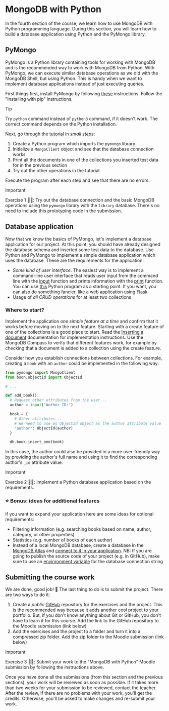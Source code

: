 # MongoDB with Python

In the fourth section of the course, we learn how to use MongoDB with Python programming language. During this section, you will learn how to build a database application using Python and the PyMongo library.

## PyMongo

PyMongo is a Python library containing tools for working with MongoDB and is the recommended way to work with MongoDB from Python. With PyMongo, we can execute similar database operations as we did with the MongoDB Shell, but using Python. This is handy when we want to implement database applications instead of just executing queries.

First things first, install PyMongo by following [these](https://pymongo.readthedocs.io/en/stable/installation.html) instructions. Follow the "Installing with pip" instructions.

> [!TIP]  
> Try `python` command instead of `python3` command, if it doesn't work. The correct command depends on the Python installation.

Next, go through the [tutorial](https://pymongo.readthedocs.io/en/stable/tutorial.html) in _small steps_:

1. Create a Python program which imports the `pymongo` library
2. Initialize a `MongoClient` object and see that the database connection works
3. Print all the documents in one of the collections you inserted test data for in the previous section
4. Try out the other operations in the tutorial

Execute the program after each step and see that there are no errors.

> [!IMPORTANT]  
> Exercise 1 👨‍💻: Try out the database connection and the basic MongoDB operations using the `pymongo` library with the `library` database. There's no need to include this prototyping code in the submission.

## Database application

Now that we know the basics of PyMongo, let's implement a database application for our project. At this point, you should have already designed the database schema and inserted some test data to the database. Use Python and PyMongo to implement a simple database application which uses the database. These are the requirements for the application:

- _Some kind of user interface_. The easiest way is to implement a command-line user interface that reads user input from the command line with the [input](https://www.w3schools.com/python/ref_func_input.asp) function and prints information with the [print](https://www.w3schools.com/python/ref_func_print.asp) function. You can use [this](./application.py) Python program as a starting point. If you want, you can also do something fancier, like a web application using [Flask](https://flask.palletsprojects.com/en/3.0.x/quickstart/)
- Usage of _all CRUD operations_ for at least two collections

### Where to start?

Implement the application _one simple feature at a time_ and confirm that it works before moving on to the next feature. Starting with a create feature of one of the collections is a good place to start. Read the [Inserting a document](https://pymongo.readthedocs.io/en/stable/tutorial.html#inserting-a-document) documentation for implementation instructions. Use the MongoDB Compass to verify that different features work, for example by checking that a document is added to a collection using the create feature.

Consider how you establish connections between collections. For example, creating a `book` with an `author` could be implemented in the following way:

```python
from pymongo import MongoClient
from bson.objectid import ObjectId

# ...

def add_book():
  # Request other attributes from the user...
  author = input("Author ID:")

  book = {
    # Other attributes...
    # We need to use an ObjectId object as the author attribute value
    "author": ObjectId(author)
  }

  db.book.insert_one(book)
```

In this case, the author could also be provided in a more user-friendly way by providing the author's full name and using it to find the corresponding author's `_id` attribute value.

> [!IMPORTANT]  
> Exercise 2 👨‍💻: Implement a Python database application based on the requirements.

### ⭐ Bonus: ideas for additional features

If you want to expand your application here are some ideas for optional requirements:

- Filtering information (e.g. searching books based on name, author, category, or other properties)
- Statistics (e.g. number of books of each author)
- Instead of a local MongoDB database, create a database in the [MongoDB Atlas](https://www.mongodb.com/products/platform/cloud) and [connect to it in your application](https://pymongo.readthedocs.io/en/stable/atlas.html). NB: If you are going to publish the source code of your project (e.g. in GitHub), make sure to use an [envinronment variable](https://www.geeksforgeeks.org/using-python-environment-variables-with-python-dotenv/) for the database connection string

## Submitting the course work

We are done, good job! 🎉 The last thing to do is to submit the project. There are two ways to do it:

1. Create a _public_ [GitHub](https://github.com/) repository for the exercises and the project. This is the recommended way because it adds another cool project to your portfolio. But, if you don't know anything about Git or GitHub, you don't have to learn it for this course. Add the link to the GitHub repository to the Moodle submission (link below)
2. Add the exercises and the project to a folder and turn it into a compressed zip folder. Add the zip folder to the Moodle submission (link below)

> [!IMPORTANT]  
> Exercise 3 👨‍💻: Submit your work to the "MongoDB with Python" Moodle submission by following the instructions above.

Once you have done all the submissions (from this section and the previous sections), your work will be reviewed as soon as possible. If it takes more than two weeks for your submission to be reviewed, contact the teacher. After the review, if there are no problems with your work, you'll get the credits. Otherwise, you'll be asked to make changes and re-submit your work.
